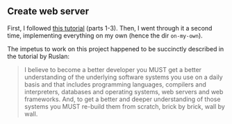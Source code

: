 ## Create web server

First, I followed [this tutorial](https://ruslanspivak.com/lsbaws-part1/) (parts 1-3). Then, I went through it a second time, implementing everything on my own (hence the dir `on-my-own`).

The impetus to work on this project happened to be succinctly described in the tutorial by Ruslan:
>I believe to become a better developer you MUST get a better understanding of the underlying software systems you use on a daily basis and that includes programming languages, compilers and interpreters, databases and operating systems, web servers and web frameworks. And, to get a better and deeper understanding of those systems you MUST re-build them from scratch, brick by brick, wall by wall.
